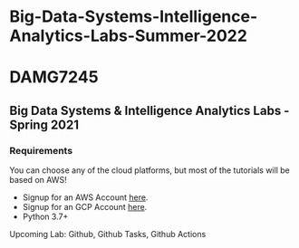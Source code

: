 # Big-Data-Systems-Intelligence-Analytics-Labs-Summer-2022

# DAMG7245
## Big Data Systems & Intelligence Analytics Labs - Spring 2021

### Requirements

You can choose any of the cloud platforms, but most of the tutorials will be based on AWS!
- Signup for an AWS Account [here](https://portal.aws.amazon.com/billing/signup#/start).
- Signup for an GCP Account [here](https://cloud.google.com/gcp?utm_source=google&utm_medium=cpc&utm_campaign=na-US-all-en-dr-bkws-all-all-trial-e-dr-1011347&utm_content=text-ad-none-any-DEV_c-CRE_491414383178-ADGP_Desk%20%7C%20BKWS%20-%20EXA%20%7C%20Txt%20~%20GCP%20~%20General_GCP-KWID_43700060017842318-aud-388092988201%3Akwd-527294293847&utm_term=KW_gcp%20account-ST_gcp%20account&gclid=EAIaIQobChMIjJOR5pXj9wIVA4jICh0bjwq9EAAYASAAEgJQBfD_BwE&gclsrc=aw.ds).
- Python 3.7+

Upcoming Lab: Github, Github Tasks, Github Actions 


